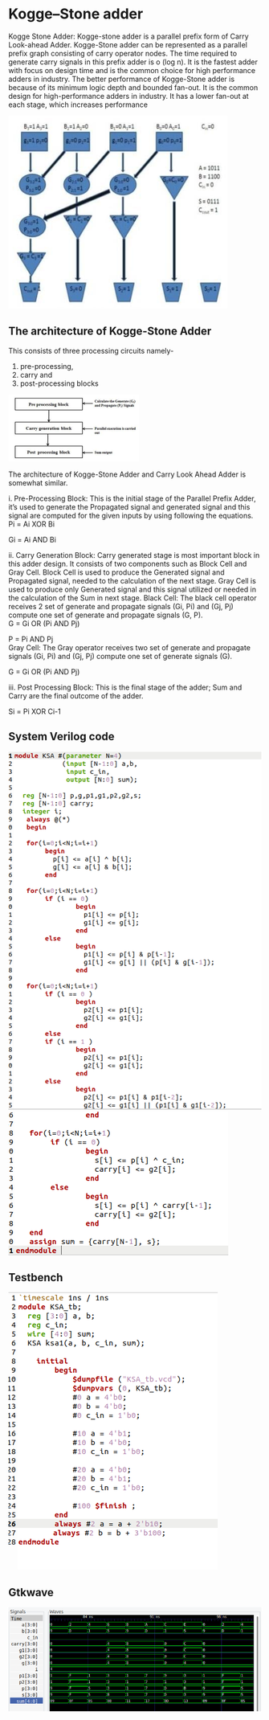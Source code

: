 
# Kogge–Stone adder
Kogge Stone Adder: Kogge-stone adder is a parallel prefix form of Carry Look-ahead Adder. Kogge-Stone adder can be represented as a parallel prefix graph consisting of carry operator nodes. The time required to generate carry signals in this prefix adder is o (log n). It is the fastest adder with focus on design time and is the common choice for high performance adders in industry. The better performance of Kogge-Stone adder is because of its minimum logic depth and bounded fan-out. It is the common design for high-performance adders in industry. It has a lower fan-out at each stage, which increases performance

![img](/HW4/Pix/K5.png)

## The architecture of Kogge-Stone Adder 
This consists of three processing circuits namely-  
1) pre-processing,  
2) carry and  
3) post-processing blocks 

![img](/HW4/Pix/K4.png)

The architecture of Kogge-Stone Adder and Carry Look Ahead Adder is somewhat similar.

i. Pre-Processing Block: This is the initial stage of the Parallel Prefix Adder, it’s used to generate the Propagated signal and generated signal and this signal
are computed for the given inputs by using following the equations.  
Pi = Ai XOR Bi            
 
Gi = Ai AND Bi            

ii. Carry Generation Block: Carry generated stage is  most important block in this adder design. It consists of two components such as Block Cell and Gray Cell.
Block Cell is used to produce the Generated signal and Propagated signal, needed to the calculation of the next stage. Gray Cell is used to produce only Generated
signal and this signal utilized or needed in the calculation of the Sum in next stage. Black Cell: The black cell operator receives 2 set of generate and propagate signals (Gi, Pi) and (Gj, Pj) compute one set of generate and propagate signals (G, P).  
G = Gi OR (Pi AND Pj)  

P = Pi AND Pj              
Gray Cell: The Gray operator receives two set of generate and propagate signals (Gi, Pi) and (Gj, Pj) compute one set of generate signals (G).

G = Gi OR (Pi AND Pj)

iii. Post Processing Block: This is the final stage of the adder; Sum and Carry are the final outcome of the adder.  

Si = Pi XOR Ci-1

## System Verilog code

![img](/HW4/Pix/K1.png)
![img](/HW4/Pix/K1a.png)


## Testbench

![img](/HW4/Pix/K2.png)


## Gtkwave
![img](/HW4/Pix/K3.png)
